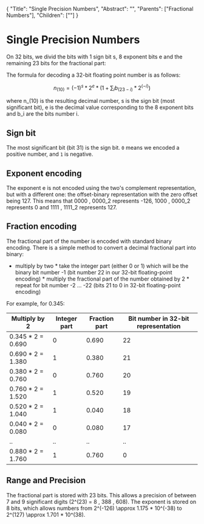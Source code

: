 {
    "Title": "Single Precision Numbers",
    "Abstract": "",
    "Parents": ["Fractional Numbers"],
    "Children": [""]
}

# Single Precision Numbers

On 32 bits, we divid the bits with 1 sign bit s, 8 exponent bits e and the remaining 23 bits for the fractional part:

The formula for decoding a 32-bit floating point number is as follows:

$$n_(10) = (-1)^s * 2^e * ( 1 + \sum_i b_(23-i) * 2^(-i))$$

where n_(10) is the resulting decimal number, s is the sign bit (most significant bit), e is the decimal value corresponding to the 8 exponent bits and b_i are the bits number i.

## Sign bit

The most significant bit (bit 31) is the sign bit. `0` means we encoded a positive number, and `1` is negative.

## Exponent encoding

The exponent e is not encoded using the two's complement representation, but with a different one: the offset-binary representation with the zero offset being 127. This means that 0000 \, 0000_2 represents -126, 1000 \, 0000_2 represents 0 and 1111 \, 1111_2 represents 127.

## Fraction encoding

The fractional part of the number is encoded with standard binary encoding. There is a simple method to convert a decimal fractional part into binary:

* multiply by two * take the integer part (either 0 or 1) which will be the binary bit number -1 (bit number 22 in our 32-bit floating-point encoding) * multiply the fractional part of the number obtained by 2 * repeat for bit number -2 ... -22 (bits 21 to 0 in 32-bit floating-point encoding)

For example, for 0.345:

<table>
	<thead>
		<tr>
			<th>Multiply by 2</th>
			<th>Integer part</th>
			<th>Fraction part</th>
			<th>Bit number in 32-bit representation</th>
		</tr>
	</thead>
	<tr><td>0.345 * 2 = 0.690</td>	<td>0</td>	<td>0.690</td>	<td>22</td></tr>
	<tr><td>0.690 * 2 = 1.380</td>	<td>1</td>	<td>0.380</td>	<td>21</td></tr>
	<tr><td>0.380 * 2 = 0.760</td>	<td>0</td>	<td>0.760</td>	<td>20</td></tr>
	<tr><td>0.760 * 2 = 1.520</td>	<td>1</td>	<td>0.520</td>	<td>19</td></tr>
	<tr><td>0.520 * 2 = 1.040</td>	<td>1</td>	<td>0.040</td>	<td>18</td></tr>
	<tr><td>0.040 * 2 = 0.080</td>	<td>0</td>	<td>0.080</td>	<td>17</td></tr>
	<tr><td>..</td>	<td>..</td>	<td>..</td>	<td>..</td></tr>
	<tr><td>0.880 * 2 = 1.760</td>	<td>1</td>	<td>0.760</td>	<td>0</td></tr>
</table>

## Range and Precision

The fractional part is stored with 23 bits. This allows a precision of between 7 and 9 significant digits (2^(23) = 8 \, 388 \, 608). The exponent is stored on 8 bits, which allows numbers from 2^(-126) \approx 1.175 * 10^(-38) to 2^(127) \approx 1.701 * 10^(38).

